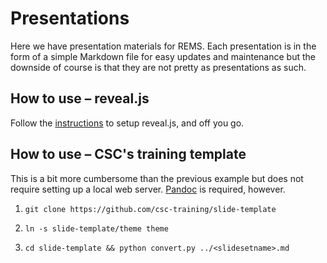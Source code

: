 # Presentations

Here we have presentation materials for REMS. Each presentation is in the form of a simple Markdown file for easy updates and maintenance but the downside of course is that they are not pretty as presentations as such.

## How to use – reveal.js

Follow the [instructions](https://revealjs.com/installation/#full-setup) to setup reveal.js, and off you go.

## How to use – CSC's training template

This is a bit more cumbersome than the previous example but does not require setting up a local web server. [Pandoc](https://pandoc.org) is required, however.

1. `git clone https://github.com/csc-training/slide-template`

2. `ln -s slide-template/theme theme`

3. `cd slide-template && python convert.py ../<slidesetname>.md`
